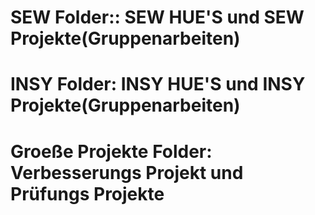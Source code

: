 # SEW Folder:: SEW HUE'S und SEW Projekte(Gruppenarbeiten)
# INSY Folder: INSY HUE'S und INSY Projekte(Gruppenarbeiten)
# Groeße Projekte Folder: Verbesserungs Projekt und Prüfungs Projekte
